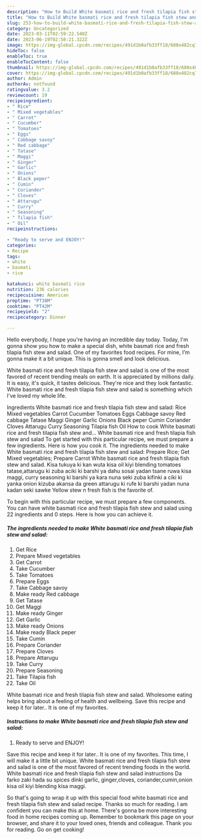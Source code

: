 ```yaml
---
description: "How to Build White basmati rice and fresh tilapia fish stew and salad yang Very Delicious"
title: "How to Build White basmati rice and fresh tilapia fish stew and salad yang Very Delicious"
slug: 253-how-to-build-white-basmati-rice-and-fresh-tilapia-fish-stew-and-salad-yang-very-delicious
category: Uncategorized
date: 2023-03-11T02:59:22.540Z
date: 2023-06-19T02:58:21.322Z
image: https://img-global.cpcdn.com/recipes/491d1b0afb33ff18/680x482cq70/white-basmati-rice-and-fresh-tilapia-fish-stew-and-salad-recipe-main-photo.jpg
hideToc: false
enableToc: true
enableTocContent: false
thumbnail: https://img-global.cpcdn.com/recipes/491d1b0afb33ff18/680x482cq70/white-basmati-rice-and-fresh-tilapia-fish-stew-and-salad-recipe-main-photo.jpg
cover: https://img-global.cpcdn.com/recipes/491d1b0afb33ff18/680x482cq70/white-basmati-rice-and-fresh-tilapia-fish-stew-and-salad-recipe-main-photo.jpg
author: Admin
authorAv: notfound
ratingvalue: 3.2
reviewcount: 19
recipeingredient:
- " Rice"
- " Mixed vegetables"
- " Carrot"
- " Cucumber"
- " Tomatoes"
- " Eggs"
- " Cabbage savoy"
- " Red cabbage"
- " Tatase"
- " Maggi"
- " Ginger"
- " Garlic"
- " Onions"
- " Black peper"
- " Cumin"
- " Coriander"
- " Cloves"
- " Attarugu"
- " Curry"
- " Seasoning"
- " Tilapia fish"
- " Oil"
recipeinstructions:

- "Ready to serve and ENJOY!"
categories:
- Recipe
tags:
- white
- basmati
- rice

katakunci: white basmati rice 
nutrition: 236 calories
recipecuisine: American
preptime: "PT38M"
cooktime: "PT42M"
recipeyield: "2"
recipecategory: Dinner

---
```



Hello everybody, I hope you're having an incredible day today. Today, I'm gonna show you how to make a special dish, white basmati rice and fresh tilapia fish stew and salad. One of my favorites food recipes. For mine, I'm gonna make it a bit unique. This is gonna smell and look delicious.

White basmati rice and fresh tilapia fish stew and salad is one of the most favored of recent trending meals on earth. It is appreciated by millions daily. It is easy, it's quick, it tastes delicious. They're nice and they look fantastic. White basmati rice and fresh tilapia fish stew and salad is something which I've loved my whole life.

Ingredients White basmati rice and fresh tilapia fish stew and salad: Rice Mixed vegetables Carrot Cucumber Tomatoes Eggs Cabbage savoy Red cabbage Tatase Maggi Ginger Garlic Onions Black peper Cumin Coriander Cloves Attarugu Curry Seasoning Tilapia fish Oil How to cook White basmati rice and fresh tilapia fish stew and… White basmati rice and fresh tilapia fish stew and salad To get started with this particular recipe, we must prepare a few ingredients. Here is how you cook it. The ingredients needed to make White basmati rice and fresh tilapia fish stew and salad: Prepare Rice; Get Mixed vegetables; Prepare Carrot White basmati rice and fresh tilapia fish stew and salad. Kisa tukuya ki kan wuta kisa oil kiyi blending tomatoes tatase,attarugu ki zuba aciki ki barshi ya dahu sosai yadan tsane ruwa kisa maggi, curry seasoning ki barshi ya kara nuna seki zuba kifinki a ciki ki yanka onion kizuba akansa da green attarugu ki rufe ki barshi yadan nuna kadan seki sawke Yellow stew n fresh fish is the favorite of.


To begin with this particular recipe, we must prepare a few components. You can have white basmati rice and fresh tilapia fish stew and salad using 22 ingredients and 0 steps. Here is how you can achieve it.

<!--inarticleads1-->

##### The ingredients needed to make White basmati rice and fresh tilapia fish stew and salad:

1. Get  Rice
1. Prepare  Mixed vegetables
1. Get  Carrot
1. Take  Cucumber
1. Take  Tomatoes
1. Prepare  Eggs
1. Take  Cabbage savoy
1. Make ready  Red cabbage
1. Get  Tatase
1. Get  Maggi
1. Make ready  Ginger
1. Get  Garlic
1. Make ready  Onions
1. Make ready  Black peper
1. Take  Cumin
1. Prepare  Coriander
1. Prepare  Cloves
1. Prepare  Attarugu
1. Take  Curry
1. Prepare  Seasoning
1. Take  Tilapia fish
1. Take  Oil


White basmati rice and fresh tilapia fish stew and salad. Wholesome eating helps bring about a feeling of health and wellbeing. Save this recipe and keep it for later.. It is one of my favorites. 

<!--inarticleads2-->

##### Instructions to make White basmati rice and fresh tilapia fish stew and salad:


1. Ready to serve and ENJOY!

Save this recipe and keep it for later.. It is one of my favorites. This time, I will make it a little bit unique. White basmati rice and fresh tilapia fish stew and salad is one of the most favored of recent trending foods in the world. White basmati rice and fresh tilapia fish stew and salad instructions Da farko zaki hada su spices dinki garlic, ginger,cloves, coriander,cumin,onion kisa oil kiyi blending kisa maggi. 

So that's going to wrap it up with this special food white basmati rice and fresh tilapia fish stew and salad recipe. Thanks so much for reading. I am confident you can make this at home. There's gonna be more interesting food in home recipes coming up. Remember to bookmark this page on your browser, and share it to your loved ones, friends and colleague. Thank you for reading. Go on get cooking!
